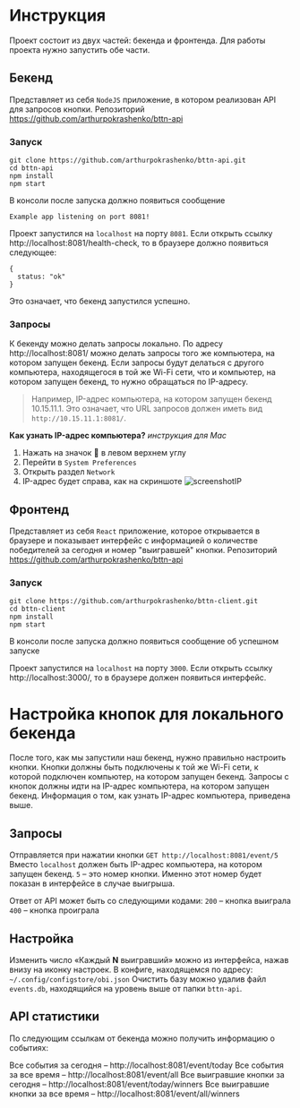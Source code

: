 # Инструкция

Проект состоит из двух частей: бекенда и фронтенда. Для работы проекта нужно запустить обе части.

## Бекенд
Представляет из себя `NodeJS` приложение, в котором реализован API для запросов кнопки.
Репозиторий https://github.com/arthurpokrashenko/bttn-api

### Запуск
```
git clone https://github.com/arthurpokrashenko/bttn-api.git
cd bttn-api
npm install
npm start
```
В консоли после запуска должно появиться сообщение
```
Example app listening on port 8081!
```
Проект запустился на `localhost` на порту `8081`.
Если открыть ссылку http://localhost:8081/health-check, то в браузере должно появиться следующее:
```
{
  status: "ok"
}
```
Это означает, что бекенд запустился успешно.

### Запросы
К бекенду можно делать запросы локально. По адресу http://localhost:8081/ можно делать запросы того же компьютера, на котором запущен бекенд. Если запросы будут делаться с другого компьютера, находящегося в той же Wi-Fi сети, что и компьютер, на котором запущен бекенд, то нужно обращаться по IP-адресу.

> Например, IP-адрес компьютера, на котором запущен бекенд 10.15.11.1. Это означает, что URL запросов должен иметь вид `http://10.15.11.1:8081/`.

**Как узнать IP-адрес компьютера?**
*инструкция для Mac*
1. Нажать на значок  в левом верхнем углу
2. Перейти в `System Preferences`
3. Открыть раздел `Network`
4. IP-адрес будет справа, как на скриншоте
![screenshotIP](https://image.ibb.co/fakv5K/Bitmap.png)

## Фронтенд
Представляет из себя `React` приложение, которое открывается в браузере и показывает интерфейс с информацией о количестве победителей за сегодня и номер "выигравшей" кнопки.
Репозиторий https://github.com/arthurpokrashenko/bttn-api

### Запуск
```
git clone https://github.com/arthurpokrashenko/bttn-client.git
cd bttn-client
npm install
npm start
```

В консоли после запуска должно появиться сообщение об успешном запуске

Проект запустился на `localhost` на порту `3000`.
Если открыть ссылку http://localhost:3000/, то в браузере должен появиться интерфейс.


# Настройка кнопок для локального бекенда
После того, как мы запустили наш бекенд, нужно правильно настроить кнопки.
Кнопки должны быть подключены к той же Wi-Fi сети, к которой подключен компьютер, на котором запущен бекенд.
Запросы с кнопок должны идти на IP-адрес компьютера, на котором запущен бекенд.
Информация о том, как узнать IP-адрес компьютера, приведена выше.

## Запросы

Отправляется при нажатии кнопки
`GET http://localhost:8081/event/5`
Вместо `localhost` должен быть IP-адрес компьютера, на котором запущен бекенд.
`5` – это номер кнопки. Именно этот номер будет показан в интерфейсе в случае выигрыша.

Ответ от API может быть со следующими кодами:
`200` – кнопка выиграла
`400` – кнопка проиграла

## Настройка
Изменить число «Каждый **N** выигравший» можно из интерфейса, нажав внизу на иконку настроек.
В конфиге, находящемся по адресу: `~/.config/configstore/obi.json`
Очистить базу можно удалив файл `events.db`, находящийся на уровень выше от папки `bttn-api`.


## API статистики
По следующим ссылкам от бекенда можно получить информацию о событиях:

Все события за сегодня – http://localhost:8081/event/today
Все события за все время – http://localhost:8081/event/all
Все выигравшие кнопки за сегодня – http://localhost:8081/event/today/winners
Все выигравшие кнопки за все время – http://localhost:8081/event/all/winners
